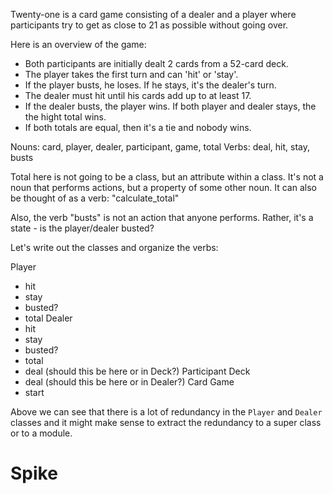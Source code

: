 Twenty-one is a card game consisting of a dealer and a player where participants try to get as close to 21 as possible without going over.

Here is an overview of the game:
- Both participants are initially dealt 2 cards from a 52-card deck.
- The player takes the first turn and can 'hit' or 'stay'.
- If the player busts, he loses. If he stays, it's the dealer's turn.
- The dealer must hit until his cards add up to at least 17.
- If the dealer busts, the player wins. If both player and dealer stays, the the hight total wins.
- If both totals are equal, then it's a tie and nobody wins.

Nouns: card, player, dealer, participant, game, total
Verbs: deal, hit, stay, busts

Total here is not going to be a class, but an attribute within a class. It's not a noun that performs actions, but a property of some other noun. It can also be thought of as a verb: "calculate_total"

Also, the verb "busts" is not an action that anyone performs. Rather, it's a state - is the player/dealer busted?

Let's write out the classes and organize the verbs:

Player
- hit
- stay
- busted?
- total
Dealer
- hit
- stay
- busted?
- total
- deal (should this be here or in Deck?)
Participant
Deck
- deal (should this be here or in Dealer?)
Card
Game
- start

Above we can see that there is a lot of redundancy  in the `Player` and `Dealer` classes and it might make sense to extract the redundancy to a super class or to a module.

# Spike

